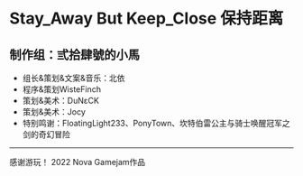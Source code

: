 # Stay_Away But Keep_Close 保持距离

## 制作组：弎拾肆號的小馬
- 组长&策划&文案&音乐：北依
- 程序&策划WisteFinch
- 策划&美术：DuNεCK
- 策划&美术：Jocy
- 特别鸣谢：FloatingLight233、PonyTown、坎特伯雷公主与骑士唤醒冠军之剑的奇幻冒险

***

感谢游玩！
2022 Nova Gamejam作品